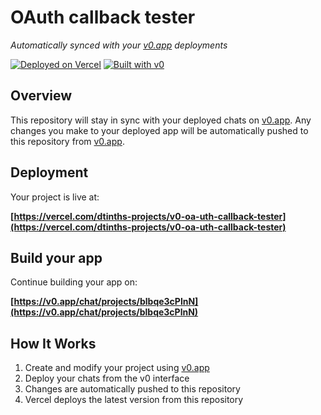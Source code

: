 # OAuth callback tester

*Automatically synced with your [v0.app](https://v0.app) deployments*

[![Deployed on Vercel](https://img.shields.io/badge/Deployed%20on-Vercel-black?style=for-the-badge&logo=vercel)](https://vercel.com/dtinths-projects/v0-oa-uth-callback-tester)
[![Built with v0](https://img.shields.io/badge/Built%20with-v0.app-black?style=for-the-badge)](https://v0.app/chat/projects/blbqe3cPlnN)

## Overview

This repository will stay in sync with your deployed chats on [v0.app](https://v0.app).
Any changes you make to your deployed app will be automatically pushed to this repository from [v0.app](https://v0.app).

## Deployment

Your project is live at:

**[https://vercel.com/dtinths-projects/v0-oa-uth-callback-tester](https://vercel.com/dtinths-projects/v0-oa-uth-callback-tester)**

## Build your app

Continue building your app on:

**[https://v0.app/chat/projects/blbqe3cPlnN](https://v0.app/chat/projects/blbqe3cPlnN)**

## How It Works

1. Create and modify your project using [v0.app](https://v0.app)
2. Deploy your chats from the v0 interface
3. Changes are automatically pushed to this repository
4. Vercel deploys the latest version from this repository